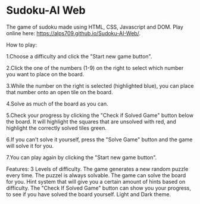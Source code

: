 # Sudoku-AI Web
The game of sudoku made using HTML, CSS, Javascript and DOM.
Play online here: https://alps709.github.io/Sudoku-AI-Web/.

How to play:

1.Choose a difficulty and click the "Start new game button".

2.Click the one of the numbers (1-9) on the right to select which number you want to place on the board.

3.While the number on the right is selected (highlighted blue), 
  you can place that number onto an open tile on the board.

4.Solve as much of the board as you can.

5.Check your progress by clicking the "Check if Solved Game" button below the board.
  It will highlight the squares that are unsolved with red, and highlight the correctly solved tiles green.

6.If you can't solve it yourself, press the "Solve Game" button and the game will solve it for you.

7.You can play again by clicking the "Start new game button".


Features:
3 Levels of difficulty.
The game generates a new random puzzle every time.
The puzzel is always solvable.
The game can solve the board for you.
Hint system that will give you a certain amount of hints based on difficulty.
The "Check If Solved Game" button can show you your progress, to see if you have solved the board yourself.
Light and Dark theme.
